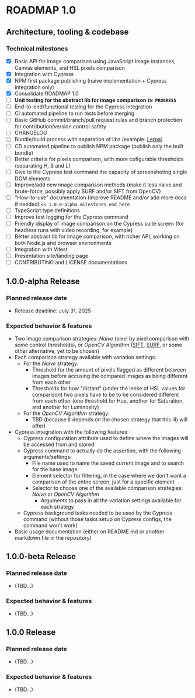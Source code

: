 ROADMAP 1.0
===========

## Architecture, tooling & codebase
### Technical milestones
- [x] Basic API for image comparison using JavaScript Image instances, Canvas elements, and HSL pixels comparison
- [x] Integration with Cypress
- [x] NPM first package publishing (naive implementation + Cypress integration only)
- [x] Consolidate ROADMAP 1.0
- [ ] **Unit testing for the abstract lib for image comparison `IN PROGRESS`**
- [ ] End-to-end/functional testing for the Cypress integration
- [ ] CI automated pipeline to run tests before merging
- [ ] Basic GitHub commit/branch/pull request rules and branch protection for contribution/version control safety
- [ ] CHANGELOG
- [ ] Bundle/build process with separation of libs (example: [Lerna](https://lerna.js.org/))
- [ ] CD automated pipeline to publish NPM package (publish only the built bundle)
- [ ] Better criteria for pixels comparison, with more cofigurable thresholds (separating H, S and L)
- [ ] Give to the Cypress test command the capacity of screenshoting single DOM elements
- [ ] Improve/add new image comparison methods (make it less naive and brute-force, possibly apply SURF and/or SIFT from OpenCV)
- [ ] "How-to-use" documentation (Improve README and/or add more docs if needed) `<< 1.0.0-alpha milestones end here`
- [ ] TypeScript type definitions
- [ ] Improve test logging for the Cypress command
- [ ] Friendly display of image comparison on the Cypress suite screen (for headless runs with video recording, for example)
- [ ] Better abstract lib for image comparison, with richer API, working on both Node.js and browser environments
- [ ] Integration with Vitest
- [ ] Presentation site/landing page
- [ ] CONTRIBUTING and LICENSE documentations

## 1.0.0-alpha Release
### Planned release date
- Release deadline: July 31, 2025
### Expected behavior & features
- Two image comparison strategies: *Naive* (pixel by pixel comparison with some control thresholds), or *OpenCV Algorithm* ([SIFT](https://docs.opencv.org/4.x/da/df5/tutorial_py_sift_intro.html), [SURF](https://docs.opencv.org/4.x/df/dd2/tutorial_py_surf_intro.html), or some other alternative, yet to be chosen)
- Each comparison strategy available with variation settings:
  - For the *Naive* strategy:
    - Threshold for the amount of pixels flagged as different between images before accusing the compared images as being different from each other
    - Thresholds for how "distant" (under the lense of HSL values for comparison) two pixels have to be to be considered different from each other (one threshold for Hue, another for Saturation, and another for Luminosity)
  - For the *OpenCV Algorithm* strategy:
    - TBD (because it depends on the chosen strategy that this lib will offer)
- Cypress integration with the following features:
  - Cypress configuration attribute used to define where the images will be accessed from and stored
  - Cypress command to actually do the assertion, with the following arguments/settings:
    - File name used to name the saved current image and to search for the base image
    - Element selector for filtering, in the case where we don't want a comparison of the entire screen, just for a specific element
    - Selector to choose one of the available comparison strategies: *Naive* or *OpenCV Algorithm*
      - Arguments to pass in all the variation settings available for each strategy
  - Cypress background tasks needed to be used by the Cypress command (without those tasks setup on Cypress configs, the command won't work)
- Basic usage documentation (either on README.md or another markdown file in the repository)

## 1.0.0-beta Release
### Planned release date
- (TBD...)
### Expected behavior & features
- (TBD...)

## 1.0.0 Release
### Planned release date
- (TBD...)
### Expected behavior & features
- (TBD...)
